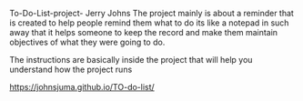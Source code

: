 To-Do-List-project-
Jerry Johns 
The project mainly is about a reminder that is created to help people remind them what to do its like a notepad in such away that it helps someone to keep the record and make them maintain objectives of what they were going to do.

The instructions are basically inside the project that will help you understand how the project runs

https://johnsjuma.github.io/TO-do-list/